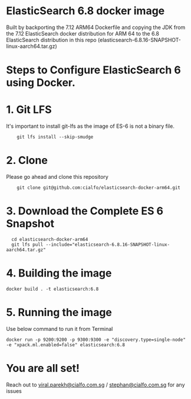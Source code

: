 # ElasticSearch 6.8 docker image

Built by backporting the 7.12 ARM64 Dockerfile and copying the JDK from the 7.12 ElasticSearch docker distribution for ARM 64 to the 6.8 ElasticSearch distribution in this repo (elasticsearch-6.8.16-SNAPSHOT-linux-aarch64.tar.gz)

# Steps to Configure ElasticSearch 6 using Docker.

# 1. Git LFS
It's important to install git-lfs as the image of ES-6 is not a binary file.
```
	git lfs install --skip-smudge
```

# 2. Clone
Please go ahead and clone this repository
```
	git clone git@github.com:cialfo/elasticsearch-docker-arm64.git
```

# 3. Download the Complete ES 6 Snapshot
```
  cd elasticsearch-docker-arm64
  git lfs pull --include="elasticsearch-6.8.16-SNAPSHOT-linux-aarch64.tar.gz"
```

# 4. Building the image
```
docker build . -t elasticsearch:6.8
```

# 5. Running the image
Use below command to run it from Terminal

```
docker run -p 9200:9200 -p 9300:9300 -e "discovery.type=single-node"  -e "xpack.ml.enabled=false" elasticsearch:6.8
```

# You are all set!
Reach out to viral.parekh@cialfo.com.sg / stephan@cialfo.com.sg for any issues
